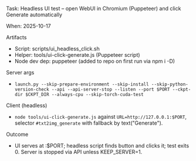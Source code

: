 Task: Headless UI test – open WebUI in Chromium (Puppeteer) and click Generate automatically

When: 2025-10-17

Artifacts
- Script: scripts/ui_headless_click.sh
- Helper: tools/ui-click-generate.js (Puppeteer script)
- Node dev dep: puppeteer (added to repo on first run via npm i -D)

Server args
- `launch.py --skip-prepare-environment --skip-install --skip-python-version-check --api --api-server-stop --listen --port $PORT --ckpt-dir $CKPT_DIR --always-cpu --skip-torch-cuda-test`

Client (headless)
- `node tools/ui-click-generate.js` against `URL=http://127.0.0.1:$PORT`, selector `#txt2img_generate` with fallback by text("Generate").

Outcome
- UI serves at :$PORT; headless script finds button and clicks it; test exits 0. Server is stopped via API unless KEEP_SERVER=1.

